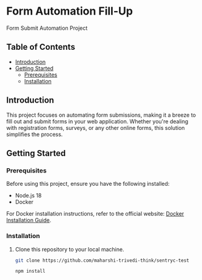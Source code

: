 # Form Automation Fill-Up


Form Submit Automation Project

## Table of Contents

- [Introduction](#introduction)
- [Getting Started](#getting-started)
  - [Prerequisites](#prerequisites)
  - [Installation](#installation)


## Introduction

This project focuses on automating form submissions, making it a breeze to fill out and submit forms in your web application. Whether you're dealing with registration forms, surveys, or any other online forms, this solution simplifies the process.

## Getting Started

### Prerequisites

Before using this project, ensure you have the following installed:

- Node.js 18
- Docker

For Docker installation instructions, refer to the official website: [Docker Installation Guide](https://docs.docker.com/get-docker/).

### Installation

1. Clone this repository to your local machine.

   ```bash
   git clone https://github.com/maharshi-trivedi-think/sentryc-test

   npm install
   